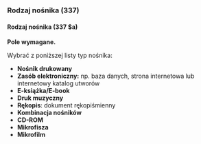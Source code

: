 ### Rodzaj nośnika (337)  

#### Rodzaj nośnika (337 $a)  
**Pole wymagane.**  

Wybrać z poniższej listy typ nośnika:
- **Nośnik drukowany**  
- **Zasób elektroniczny:** np. baza danych, strona internetowa lub internetowy katalog utworów  
- **E-książka/E-book**
- **Druk muzyczny**  
- **Rękopis**: dokument rękopiśmienny  
- **Kombinacja nośników**  
- **CD-ROM**
- **Mikrofisza**
- **Mikrofilm**
